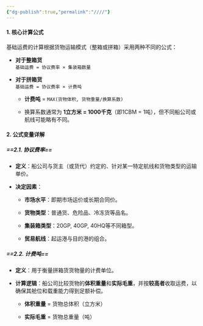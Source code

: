 ```yaml
---
{"dg-publish":true,"permalink":"////"}
---
```


#### 1. 核心计算公式

基础运费的计算根据货物运输模式（整箱或拼箱）采用两种不同的公式：

- **对于整箱货**  
    `基础运费 = 协议费率 × 集装箱数量`
    
- **对于拼箱货**  
    `基础运费 = 协议费率 × 计费吨`
    
    - **计费吨** = `MAX(货物体积, 货物重量/换算系数)`
        
    - 换算系数通常为 **1立方米 = 1000千克**（即1CBM = 1吨），但不同船公司或航线可能略有不同。
        



#### 2. 公式变量详解

##### ==2.1. 协议费率==

- **定义**：船公司与货主（或货代）约定的、针对某一特定航线和货物类型的运输单价。
    
- **决定因素**：
    
    - **市场水平**：即期市场运价或长期合同价。
        
    - **货物类型**：普通货、危险品、冷冻货等品名。
        
    - **集装箱类型**：20GP, 40GP, 40HQ等不同箱型。
        
    - **贸易航线**：起运港与目的港的组合。
        

##### ==2.2. 计费吨==

- **定义**：用于衡量拼箱货货物量的计费单位。
    
- **计算逻辑**：船公司比较货物的**体积重量**和**实际毛重**，并按**较高者**收取运费，以确保其舱位和载重能力得到足额补偿。
    
    - **体积重量** = 货物总体积（立方米）
        
    - **实际毛重** = 货物总重量（吨）